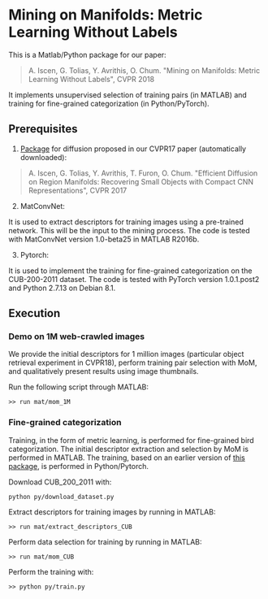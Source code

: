 # Mining on Manifolds: Metric Learning Without Labels

This is a Matlab/Python package for our paper:

> A. Iscen, G. Tolias, Y. Avrithis, O. Chum. "Mining on Manifolds: Metric Learning Without Labels", CVPR 2018

It implements unsupervised selection of training pairs (in MATLAB) and training for fine-grained categorization (in Python/PyTorch).


## Prerequisites

1. [Package](https://github.com/ahmetius/diffusion-retrieval) for diffusion proposed in our CVPR17 paper (automatically downloaded): 

> A. Iscen, G. Tolias, Y. Avrithis, T. Furon, O. Chum. "Efficient Diffusion on Region Manifolds: Recovering Small Objects with Compact CNN Representations", CVPR 2017



2. MatConvNet:

It is used to extract descriptors for training images using a pre-trained network. This will be the input to the mining process. The code is tested with MatConvNet version 1.0-beta25 in MATLAB R2016b.

3. Pytorch: 

It is used to implement the training for fine-grained categorization on the CUB-200-2011 dataset. The code is tested with PyTorch version 1.0.1.post2 and Python 2.7.13 on Debian 8.1.


## Execution

### Demo on 1M web-crawled images

We provide the initial descriptors for 1 million images (particular object retrieval experiment in CVPR18), perform training pair selection with MoM, and qualitatively present results using image thumbnails.

Run the following script through MATLAB:
```
>> run mat/mom_1M
```

### Fine-grained categorization

Training, in the form of metric learning, is performed for fine-grained bird categorization. The initial descriptor extraction and selection by MoM is performed in MATLAB. The training, based on an earlier version of [this package](https://github.com/vadimkantorov/metriclearningbench), is performed in Python/Pytorch.

Download CUB_200_2011 with:

```
python py/download_dataset.py
```

Extract descriptors for training images by running in MATLAB:

```
>> run mat/extract_descriptors_CUB
```

Perform data selection for training by running in MATLAB:

```
>> run mat/mom_CUB
```

Perform the training with:
```
>> python py/train.py
```
